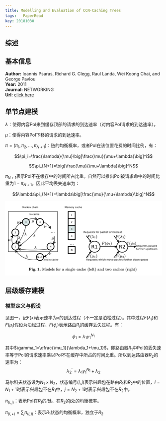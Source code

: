```yaml
---
title: Modelling and Evaluation of CCN-Caching Trees
tags:	PaperRead
key: 20181030
---
```



## 综述

<!--more-->

## 基本信息
**Author:** Ioannis Psaras, Richard G. Clegg, Raul Landa, Wei Koong Chai, and George Pavlou<br>
**Year:** 2011<br>
**Journal:** NETWORKING<br>
**Url:** [click here](https://link.springer.com/chapter/10.1007/978-3-642-20757-0_7)

## 单节点建模
$\lambda$：使得内容PoI来到缓存顶部的请求的到达速率（对内容PoI请求的到达速率）。

$\mu$：使得内容PoI下移的请求的到达速率。

$\pi=(\pi_1,\pi_2,\dots,\pi_{N+1})$：链的均衡概率，或者PoI在该位置花费的时间比例，有：

$$\pi_i=\frac{\lambda}{\mu}\big[\frac{\mu}{\mu+\lambda}\big]^i$$

$$\pi_{N+1}=\big[\frac{\mu}{\mu+\lambda}\big]^N$$

$\pi_{N+1}$表示PoI不在缓存中的时间所占比重。自然可以推出PoI被请求命中的时间比重为$1-\pi_{N+1}$。因此平均丢失速率为：

$$\lambda\pi_{N+1}=\lambda\big[\frac{\mu}{\mu+\lambda}\big]^N$$

![](https://github.com/kanyuanzhi/kanyuanzhi.github.io/raw/master/assets/myimages/20181030/1.png)

## 层级缓存建模

### 模型定义与假设
见图一，记$F(x)$表示速率为$x$的到达过程（不一定是泊松过程）。其中过程$F(\lambda_i)$和$F(\mu_i)$假设为泊松过程，$F(\phi_i)$表示路由$R_i$的缓存丢失过程。有：

$$\phi_1=\lambda_1\gamma_1^{N_1}$$

其中$\gamma_1=\dfrac{\mu_1}{\lambda_1+\mu_1}$，即路由器$R_1$中PoI的丢失速率等于PoI的请求速率乘以PoI不在缓存中所占的时间比重。所以到达路由器$R_2$的速率为：
$$\lambda_2^{'}=\lambda_1\gamma_1^{N_1}+\lambda_2$$

马尔科夫状态设为$N_1 \times N_2$，状态编号$(i,j)$表示兴趣包在路由$R_1$和$R_2$中的位置，$i=N_1+1$时表示兴趣包不在$R_1$中，$j=N_2+1$时表示兴趣包不在$R_2$中。

$\pi_{(i,j)}$：表示PoI在$R_1$的$i$处、在$R_2$的$j$处的均衡概率。

$\pi_{(i,\bullet)}=\sum_j\pi_{(i,j)}$：表示$R_1$状态的均衡概率，独立于$R_2$

































